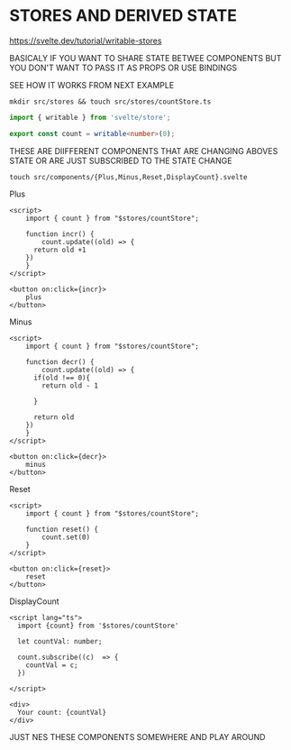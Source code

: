# STORES AND DERIVED STATE
<https://svelte.dev/tutorial/writable-stores>

BASICALY IF YOU WANT TO SHARE STATE BETWEE COMPONENTS BUT YOU DON'T WANT TO PASS IT AS PROPS OR USE BINDINGS

SEE HOW IT WORKS FROM NEXT EXAMPLE

```
mkdir src/stores && touch src/stores/countStore.ts
```

```ts
import { writable } from 'svelte/store';

export const count = writable<number>(0);
```

THESE ARE DIIFFERENT COMPONENTS THAT ARE CHANGING ABOVES STATE OR ARE JUST SUBSCRIBED TO THE STATE CHANGE

```
touch src/components/{Plus,Minus,Reset,DisplayCount}.svelte
```

Plus

```svelte
<script>
	import { count } from "$stores/countStore";

	function incr() {
		count.update((old) => {
      return old +1
    })
	}
</script>

<button on:click={incr}>
	plus
</button>
```

Minus

```svelte
<script>
	import { count } from "$stores/countStore";

	function decr() {
		count.update((old) => {
      if(old !== 0){
        return old - 1

      }

      return old
    })
	}
</script>

<button on:click={decr}>
	minus
</button>
```

Reset

```svelte
<script>
	import { count } from "$stores/countStore";

	function reset() {
		count.set(0)
	}
</script>

<button on:click={reset}>
	reset
</button>
```

DisplayCount

```svelte
<script lang="ts">
  import {count} from '$stores/countStore'

  let countVal: number;

  count.subscribe((c)  => {
    countVal = c;
  })

</script>

<div>
  Your count: {countVal}
</div>
```

JUST NES THESE COMPONENTS SOMEWHERE AND PLAY AROUND




